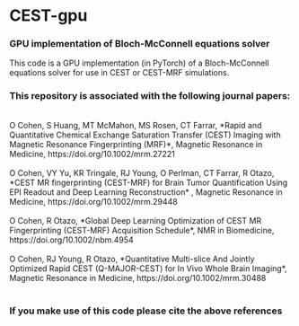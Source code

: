 # CEST-gpu
### GPU implementation of Bloch-McConnell equations solver 
This code is a GPU implementation (in PyTorch) of a Bloch-McConnell equations solver for use in CEST or CEST-MRF simulations. 

### This repository is associated with the following journal papers: 
<br>
O Cohen, S Huang, MT McMahon, MS Rosen, CT Farrar, *Rapid and Quantitative Chemical Exchange Saturation Transfer (CEST) Imaging with Magnetic Resonance Fingerprinting (MRF)*, Magnetic Resonance in Medicine, https://doi.org/10.1002/mrm.27221<br><br>
O Cohen, VY Yu, KR Tringale, RJ Young, O Perlman, CT Farrar, R Otazo, *CEST MR fingerprinting (CEST-MRF) for Brain Tumor Quantification Using EPI Readout and Deep Learning Reconstruction* , Magnetic Resonance in Medicine, https://doi.org/10.1002/mrm.29448<br><br>
O Cohen, R Otazo, *Global Deep Learning Optimization of CEST MR Fingerprinting (CEST-MRF) Acquisition Schedule*, NMR in Biomedicine, https://doi.org/10.1002/nbm.4954<br><br>
O Cohen, RJ Young, R Otazo, *Quantitative Multi-slice And Jointly Optimized Rapid CEST (Q-MAJOR-CEST) for In Vivo Whole Brain Imaging*, Magnetic Resonance in Medicine, https://doi.org/10.1002/mrm.30488<br><br>

### If you make use of this code please cite the above references 

